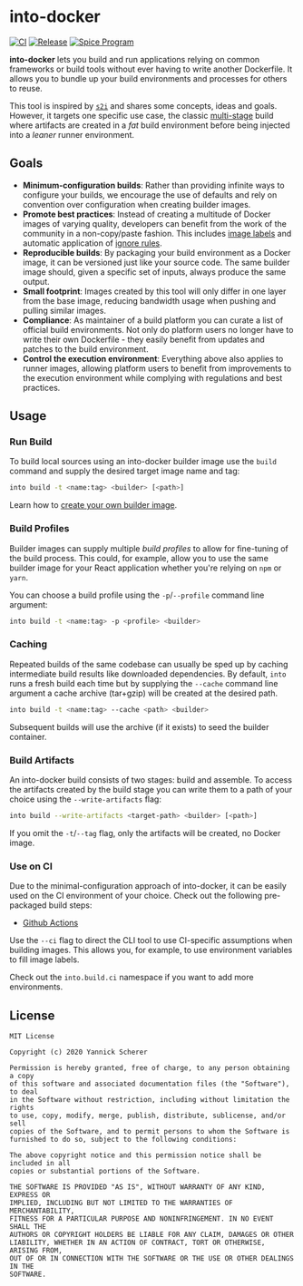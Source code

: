 # into-docker

[![CI](https://github.com/into-docker/into-docker/workflows/CI/badge.svg)](https://github.com/into-docker/into-docker/actions?query=workflow%3ACI)
[![Release](https://img.shields.io/github/v/release/into-docker/into-docker?include_prereleases&sort=semver)](https://github.com/into-docker/into-docker/releases/latest)
[![Spice Program](https://img.shields.io/badge/spice_program-sponsored-brightgreen.svg?logo=data%3Aimage%2Fpng%3Bbase64%2CiVBORw0KGgoAAAANSUhEUgAAAA4AAAAPCAMAAADjyg5GAAABqlBMVEUAAAAzmTM3pEn%2FSTGhVSY4ZD43STdOXk5lSGAyhz41iz8xkz2HUCWFFhTFFRUzZDvbIB00Zzoyfj9zlHY0ZzmMfY0ydT0zjj92l3qjeR3dNSkoZp4ykEAzjT8ylUBlgj0yiT0ymECkwKjWqAyjuqcghpUykD%2BUQCKoQyAHb%2BgylkAyl0EynkEzmkA0mUA3mj86oUg7oUo8n0k%2FS%2Bw%2Fo0xBnE5BpU9Br0ZKo1ZLmFZOjEhesGljuzllqW50tH14aS14qm17mX9%2Bx4GAgUCEx02JySqOvpSXvI%2BYvp2orqmpzeGrQh%2Bsr6yssa2ttK6v0bKxMBy01bm4zLu5yry7yb29x77BzMPCxsLEzMXFxsXGx8fI3PLJ08vKysrKy8rL2s3MzczOH8LR0dHW19bX19fZ2dna2trc3Nzd3d3d3t3f39%2FgtZTg4ODi4uLj4%2BPlGxLl5eXm5ubnRzPn5%2Bfo6Ojp6enqfmzq6urr6%2Bvt7e3t7u3uDwvugwbu7u7v6Obv8fDz8%2FP09PT2igP29vb4%2BPj6y376%2Bu%2F7%2Bfv9%2Ff39%2Fv3%2BkAH%2FAwf%2FtwD%2F9wCyh1KfAAAAKXRSTlMABQ4VGykqLjVCTVNgdXuHj5Kaq62vt77ExNPX2%2Bju8vX6%2Bvr7%2FP7%2B%2FiiUMfUAAADTSURBVAjXBcFRTsIwHAfgX%2FtvOyjdYDUsRkFjTIwkPvjiOTyX9%2FAIJt7BF570BopEdHOOstHS%2BX0s439RGwnfuB5gSFOZAgDqjQOBivtGkCc7j%2B2e8XNzefWSu%2BsZUD1QfoTq0y6mZsUSvIkRoGYnHu6Yc63pDCjiSNE2kYLdCUAWVmK4zsxzO%2BQQFxNs5b479NHXopkbWX9U3PAwWAVSY%2FpZf1udQ7rfUpQ1CzurDPpwo16Ff2cMWjuFHX9qCV0Y0Ok4Jvh63IABUNnktl%2B6sgP%2BARIxSrT%2FMhLlAAAAAElFTkSuQmCC)](https://spiceprogram.org)

**into-docker** lets you build and run applications relying on common frameworks
or build tools without ever having to write another Dockerfile. It allows you to
bundle up your build environments and processes for others to reuse.

This tool is inspired by [`s2i`][s2i] and shares some concepts, ideas and goals.
However, it targets one specific use case, the classic
[multi-stage][multi-stage] build where artifacts are created in a _fat_ build
environment before being injected into a _leaner_ runner environment.

## Goals

- **Minimum-configuration builds**: Rather than providing infinite ways to
  configure your builds, we encourage the use of defaults and rely on
  convention over configuration when creating builder images.
- **Promote best practices**: Instead of creating a multitude of Docker images
  of varying quality, developers can benefit from the work of the community in
  a non-copy/paste fashion. This includes [image labels][oci] and automatic
  application of [ignore rules][di].
- **Reproducible builds**: By packaging your build environment as a Docker
  image, it can be versioned just like your source code. The same builder image
  should, given a specific set of inputs, always produce the same output.
- **Small footprint**: Images created by this tool will only differ in one layer
  from the base image, reducing bandwidth usage when pushing and pulling similar
  images.
- **Compliance**: As maintainer of a build platform you can curate a list of
  official build environments. Not only do platform users no longer have to
  write their own Dockerfile - they easily benefit from updates and patches
  to the build environment.
- **Control the execution environment**: Everything above also applies to runner
  images, allowing platform users to benefit from improvements to the execution
  environment while complying with regulations and best practices.

## Usage

### Run Build

To build local sources using an into-docker builder image use the `build` command
and supply the desired target image name and tag:

```sh
into build -t <name:tag> <builder> [<path>]
```

Learn how to [create your own builder image][builder-images].

### Build Profiles

Builder images can supply multiple _build profiles_ to allow for fine-tuning of
the build process. This could, for example, allow you to use the same builder
image for your React application whether you're relying on `npm` or `yarn`.

You can choose a build profile using the `-p`/`--profile` command line argument:

```sh
into build -t <name:tag> -p <profile> <builder>
```

### Caching

Repeated builds of the same codebase can usually be sped up by caching
intermediate build results like downloaded dependencies. By default, `into` runs
a fresh build each time but by supplying the `--cache` command line argument a
cache archive (tar+gzip) will be created at the desired path.

```sh
into build -t <name:tag> --cache <path> <builder>
```

Subsequent builds will use the archive (if it exists) to seed the builder
container.

### Build Artifacts

An into-docker build consists of two stages: build and assemble. To access the
artifacts created by the build stage you can write them to a path of your
choice using the `--write-artifacts` flag:

```sh
into build --write-artifacts <target-path> <builder> [<path>]
```

If you omit the `-t`/`--tag` flag, only the artifacts will be created, no Docker
image.

### Use on CI

Due to the minimal-configuration approach of into-docker, it can be easily used
on the CI environment of your choice. Check out the following pre-packaged build
steps:

- [Github Actions](https://github.com/marketplace/actions/into-docker)

Use the `--ci` flag to direct the CLI tool to use CI-specific assumptions when
building images. This allows you, for example, to use environment variables to
fill image labels.

Check out the `into.build.ci` namespace if you want to add more environments.

[di]: https://codefresh.io/docker-tutorial/not-ignore-dockerignore-2/
[oci]: https://github.com/opencontainers/image-spec/blob/master/annotations.md
[s2i]: https://github.com/openshift/source-to-image
[multi-stage]: https://docs.docker.com/develop/develop-images/multistage-build/
[builder-images]: doc/BUILDER_IMAGES.md

## License

```
MIT License

Copyright (c) 2020 Yannick Scherer

Permission is hereby granted, free of charge, to any person obtaining a copy
of this software and associated documentation files (the "Software"), to deal
in the Software without restriction, including without limitation the rights
to use, copy, modify, merge, publish, distribute, sublicense, and/or sell
copies of the Software, and to permit persons to whom the Software is
furnished to do so, subject to the following conditions:

The above copyright notice and this permission notice shall be included in all
copies or substantial portions of the Software.

THE SOFTWARE IS PROVIDED "AS IS", WITHOUT WARRANTY OF ANY KIND, EXPRESS OR
IMPLIED, INCLUDING BUT NOT LIMITED TO THE WARRANTIES OF MERCHANTABILITY,
FITNESS FOR A PARTICULAR PURPOSE AND NONINFRINGEMENT. IN NO EVENT SHALL THE
AUTHORS OR COPYRIGHT HOLDERS BE LIABLE FOR ANY CLAIM, DAMAGES OR OTHER
LIABILITY, WHETHER IN AN ACTION OF CONTRACT, TORT OR OTHERWISE, ARISING FROM,
OUT OF OR IN CONNECTION WITH THE SOFTWARE OR THE USE OR OTHER DEALINGS IN THE
SOFTWARE.
```
